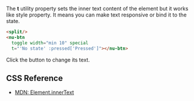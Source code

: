The **t** utility property sets the inner text content of the element but it works like style property. It means you can make text responsive or bind it to the state.

```html
<split/>
<nu-btn
  toggle width="min 10" special
  t="'No state' :pressed['Pressed']"></nu-btn>
```

Click the button to change its text.

## CSS Reference

* [MDN: Element.innerText](https://developer.mozilla.org/en-US/docs/Web/API/HTMLElement/innerText)
